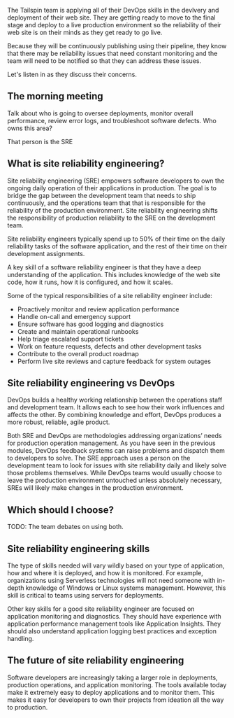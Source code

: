 The Tailspin team is applying all of their DevOps skills in the devlvery and deployment of their web site. They are getting ready to move to the final stage and deploy to a live production environment so the reliability of their web site is on their minds as they get ready to go live.

Because they will be continuously publishing using their pipeline, they know that there may be reliability issues that need constant monitoring and the team will need to be notified so that they can address these issues.

Let's listen in as they discuss their concerns.

## The morning meeting

Talk about who is going to oversee deployments, monitor overall performance, review error logs, and troubleshoot software defects. Who owns this area?

That person is the SRE

## What is site reliability engineering?

Site reliability engineering (SRE) empowers software developers to own the ongoing daily operation of their applications in production. The goal is to bridge the gap between the development team that needs to ship continuously, and the operations team that that is responsible for the reliability of the production environment. Site reliability engineering shifts the responsibility of production reliability to the SRE on the development team.

Site reliability engineers typically spend up to 50% of their time on the daily reliability tasks of the software application, and the rest of their time on their development assignments.

A key skill of a software reliability engineer is that they have a deep understanding of the application. This includes knowledge of the web site code, how it runs, how it is configured, and how it scales.

Some of the typical responsibilities of a site reliability engineer include:

- Proactively monitor and review application performance
- Handle on-call and emergency support
- Ensure software has good logging and diagnostics
- Create and maintain operational runbooks
- Help triage escalated support tickets
- Work on feature requests, defects and other development tasks
- Contribute to the overall product roadmap
- Perform live site reviews and capture feedback for system outages

## Site reliability engineering vs DevOps

DevOps builds a healthy working relationship between the operations staff and development team. It allows each to see how their work influences and affects the other. By combining knowledge and effort, DevOps produces a more robust, reliable, agile product.

Both SRE and DevOps are methodologies addressing organizations’ needs for production operation management. As you have seen in the previous modules, DevOps feedback systems can raise problems and dispatch them to developers to solve. The SRE approach uses a person on the development team to look for issues with site reliability daily and likely solve those problems themselves. While DevOps teams would usually choose to leave the production environment untouched unless absolutely necessary, SREs will likely make changes in the production environment.

## Which should I choose?

TODO: The team debates on using both. 

## Site reliability engineering skills

The type of skills needed will vary wildly based on your type of application, how and where it is deployed, and how it is monitored. For example, organizations using Serverless technologies will not need someone with in-depth knowledge of Windows or Linux systems management. However, this skill is critical to teams using servers for deployments.

Other key skills for a good site reliability engineer are focused on application monitoring and diagnostics. They should have experience with application performance management tools like Application Insights. They should also understand application logging best practices and exception handling.

## The future of site reliability engineering

Software developers are increasingly taking a larger role in deployments, production operations, and application monitoring. The tools available today make it extremely easy to deploy applications and to monitor them. This makes it easy for developers to own their projects from ideation all the way to production.
